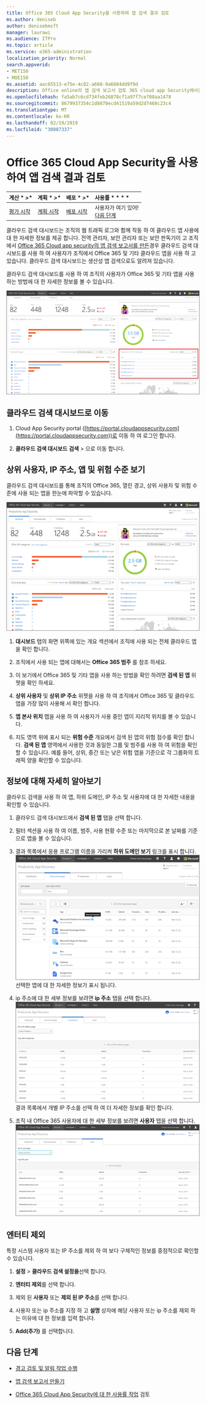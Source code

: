 ```yaml
---
title: Office 365 Cloud App Security을 사용하여 앱 검색 결과 검토
ms.author: deniseb
author: denisebmsft
manager: laurawi
ms.audience: ITPro
ms.topic: article
ms.service: o365-administration
localization_priority: Normal
search.appverid:
- MET150
- MOE150
ms.assetid: aac65513-e75e-4c82-a668-9a6604dd9f9d
description: Office online의 앱 검색 보고서 검토 365 cloud app Security에서는 조직의 사용자가 클라우드 앱을 사용 하는 방법에 대해 자세히 알아볼 수 있습니다. 방화벽 및 프록시의 로그 파일을 사용 하 여 앱 검색 보고서를 만든 후에는 앱 검색 대시보드의 결과를 검토 하세요.
ms.openlocfilehash: fa5ab7c6cd734feb26878cf1a97f7ce708aa1478
ms.sourcegitcommit: 8679937354c1d8870ecd41519a59d2d7468c23c4
ms.translationtype: MT
ms.contentlocale: ko-KR
ms.lasthandoff: 02/19/2019
ms.locfileid: "30087337"
---
```

# <a name="review-app-discovery-findings-in-office-365-cloud-app-security"></a>Office 365 Cloud App Security을 사용하여 앱 검색 결과 검토
  
|계산 * *\>**|계획 * *\>**|배포 * *\>**|사용률 * * * *|
|:-----|:-----|:-----|:-----|
|[평가 시작](office-365-cas-overview.md) <br/> |[계획 시작](get-ready-for-office-365-cas.md) <br/> |[배포 시작](turn-on-office-365-cas.md) <br/> |사용자가 여기 있어!  <br/> [다음 단계](#next-steps) <br/> |
   
클라우드 검색 대시보드는 조직의 웹 트래픽 로그와 함께 작동 하 여 클라우드 앱 사용에 대 한 자세한 정보를 제공 합니다. 전역 관리자, 보안 관리자 또는 보안 판독기이 고 조직에서 [Office 365 Cloud app security의 앱 검색 보고서를 만든](create-app-discovery-reports-in-ocas.md)경우 클라우드 검색 대시보드를 사용 하 여 사용자가 조직에서 Office 365 및 기타 클라우드 앱을 사용 하 고 있습니다. 클라우드 검색 대시보드는 생산성 앱 검색으로도 알려져 있습니다.
  
 클라우드 검색 대시보드를 사용 하 여 조직의 사용자가 Office 365 및 기타 앱을 사용 하는 방법에 대 한 자세한 정보를 볼 수 있습니다. 
  
![클라우드 검색 대시보드가 업데이트 되었습니다.](media/12712681-c0b3-4cb3-b7fd-2cf2ad4e825f.png)
     
## <a name="go-to-the-cloud-discovery-dashboard"></a>클라우드 검색 대시보드로 이동

1. Cloud App Security portal ([https://portal.cloudappsecurity.com](https://portal.cloudappsecurity.com))로 이동 하 여 로그인 합니다.
    
2. **클라우드 검색 대시보드** **검색** \> 으로 이동 합니다.
    
## <a name="see-your-top-users-ip-addresses-apps-and-risk-levels"></a>상위 사용자, IP 주소, 앱 및 위험 수준 보기

클라우드 검색 대시보드를 통해 조직의 Office 365, 열린 경고, 상위 사용자 및 위험 수준에 사용 되는 앱을 한눈에 파악할 수 있습니다.
  
![클라우드 검색 이점](media/06696946-fbdf-4781-b5b8-2ac074fcb2a1.png)
  
1. **대시보드** 탭의 화면 위쪽에 있는 개요 섹션에서 조직에 사용 되는 전체 클라우드 앱을 확인 합니다. 
    
2. 조직에서 사용 되는 앱에 대해서는 **Office 365 범주** 를 참조 하세요. 
    
3. 이 보기에서 Office 365 및 기타 앱을 사용 하는 방법을 확인 하려면 **검색 된 앱** 위젯을 확인 하세요. 
    
4. **상위 사용자** 및 **상위 IP 주소** 위젯을 사용 하 여 조직에서 Office 365 및 클라우드 앱을 가장 많이 사용해 서 확인 합니다. 
    
5. **앱 본사 위치** 맵을 사용 하 여 사용자가 사용 중인 앱이 지리적 위치를 볼 수 있습니다. 
    
6. 지도 영역 위에 표시 되는 **위험 수준** 개요에서 검색 된 앱의 위험 점수를 확인 합니다. **검색 된 앱** 영역에서 사용한 것과 동일한 그룹 및 범주를 사용 하 여 위험을 확인할 수 있습니다. 예를 들어, 상위, 중간 또는 낮은 위험 앱을 기준으로 각 그룹화의 트래픽 양을 확인할 수 있습니다. 
    
## <a name="dive-deeper-into-the-information"></a>정보에 대해 자세히 알아보기

클라우드 검색을 사용 하 여 앱, 하위 도메인, IP 주소 및 사용자에 대 한 자세한 내용을 확인할 수 있습니다.
  
1. 클라우드 검색 대시보드에서 **검색 된 앱** 탭을 선택 합니다. 
    
2. 필터 섹션을 사용 하 여 이름, 범주, 사용 현황 수준 또는 마지막으로 본 날짜를 기준으로 앱을 볼 수 있습니다.
    
3. 결과 목록에서 응용 프로그램 이름을 가리켜 **하위 도메인 보기** 링크를 표시 합니다.<br/> ![하위 도메인 세부 정보를 볼 수 있는 링크를 나타내기 위해 앱 옆에 가리키기](media/4a212215-8a2c-46fd-9ef9-89e4064658a6.png)<br/>선택한 앱에 대 한 자세한 정보가 표시 됩니다.
    
4. ip 주소에 대 한 세부 정보를 보려면 **ip 주소** 탭을 선택 합니다.<br/>![클라우드 검색에서 IP 주소에 대 한 자세한 정보를 표시 합니다.](media/0c742bf6-da9e-4d22-8656-a27a5007d5d5.png)<br/>결과 목록에서 개별 IP 주소를 선택 하 여 더 자세한 정보를 확인 합니다.
    
5. 조직 내 Office 365 사용자에 대 한 세부 정보를 보려면 **사용자** 탭을 선택 합니다.<br/>![클라우드 검색-사용자 정보](media/2d9c2d85-01e6-4057-8020-d9a68f26bbac.png)
  
## <a name="exclude-entities"></a>엔터티 제외

특정 시스템 사용자 또는 IP 주소를 제외 하 여 보다 구체적인 정보를 중점적으로 확인할 수 있습니다.
  
1. **설정** \> **클라우드 검색 설정을**선택 합니다.
    
2. **엔터티 제외**를 선택 합니다.
    
3. 제외 된 **사용자** 또는 **제외 된 IP 주소**를 선택 합니다.
    
4. 사용자 또는 ip 주소를 지정 하 고 **설명** 상자에 해당 사용자 또는 ip 주소를 제외 하는 이유에 대 한 정보를 입력 합니다. 
    
5. **Add(추가)** 를 선택합니다.
    
## <a name="next-steps"></a>다음 단계

- [경고 검토 및 알림 작업 수행](review-office-365-cas-alerts.md)
    
- [앱 검색 보고서 만들기](create-app-discovery-reports-in-ocas.md)
    
- [Office 365 Cloud App Security에 대 한 사용률 작업](utilization-activities-for-ocas.md) 검토
    

